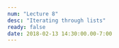 ```yaml
---
num: "Lecture 8"
desc: "Iterating through lists"
ready: false
date: 2018-02-13 14:30:00.00-7:00
---
```

